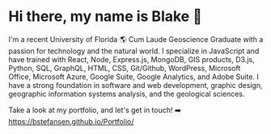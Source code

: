 # Hi there, my name is Blake 👋

I'm a recent University of Florida 🌎 Cum Laude Geoscience Graduate with a passion for technology and the natural world. I specialize in JavaScript and have trained with React, Node, Express.js, MongoDB, GIS products, D3.js, Python, SQL, GraphQL, HTML, CSS, Git/Github, WordPress, Microsoft Office, Microsoft Azure, Google Suite, Google Analytics, and Adobe Suite. I have a strong foundation in software and web development, graphic design, geographic information systems analysis, and the geological sciences.

Take a look at my portfolio, and let's get in touch! ➡️ https://bstefansen.github.io/Portfolio/ 

<!--
**bstefansen/bstefansen** is a ✨ _special_ ✨ repository because its `README.md` (this file) appears on your GitHub profile.

Here are some ideas to get you started:

- 🔭 I’m currently working on ...
- 🌱 I’m currently learning ...
- 👯 I’m looking to collaborate on ...
- 🤔 I’m looking for help with ...
- 💬 Ask me about ...
- 📫 How to reach me: ...
- 😄 Pronouns: ...
- ⚡ Fun fact: ...
-->

